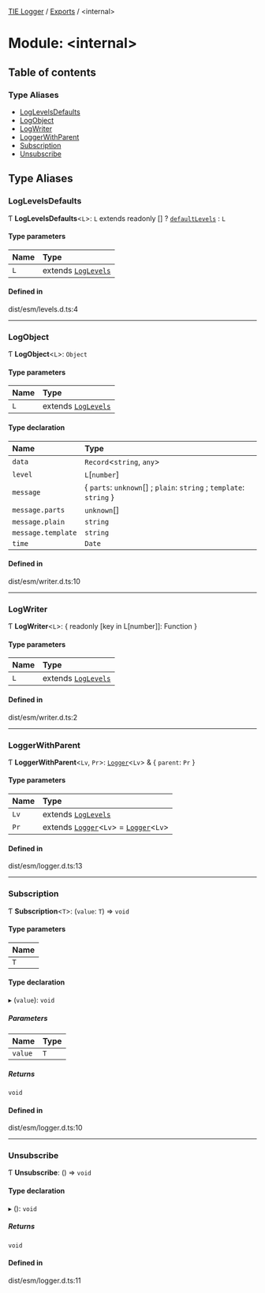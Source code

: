 [TIE Logger](../README.md) / [Exports](../modules.md) / \<internal\>

# Module: \<internal\>

## Table of contents

### Type Aliases

- [LogLevelsDefaults](internal_.md#loglevelsdefaults)
- [LogObject](internal_.md#logobject)
- [LogWriter](internal_.md#logwriter)
- [LoggerWithParent](internal_.md#loggerwithparent)
- [Subscription](internal_.md#subscription)
- [Unsubscribe](internal_.md#unsubscribe)

## Type Aliases

### LogLevelsDefaults

Ƭ **LogLevelsDefaults**\<`L`\>: `L` extends readonly [] ? [`defaultLevels`](../modules.md#defaultlevels-1) : `L`

#### Type parameters

| Name | Type |
| :------ | :------ |
| `L` | extends [`LogLevels`](../modules.md#loglevels) |

#### Defined in

dist/esm/levels.d.ts:4

___

### LogObject

Ƭ **LogObject**\<`L`\>: `Object`

#### Type parameters

| Name | Type |
| :------ | :------ |
| `L` | extends [`LogLevels`](../modules.md#loglevels) |

#### Type declaration

| Name | Type |
| :------ | :------ |
| `data` | `Record`\<`string`, `any`\> |
| `level` | `L`[`number`] |
| `message` | \{ `parts`: `unknown`[] ; `plain`: `string` ; `template`: `string`  } |
| `message.parts` | `unknown`[] |
| `message.plain` | `string` |
| `message.template` | `string` |
| `time` | `Date` |

#### Defined in

dist/esm/writer.d.ts:10

___

### LogWriter

Ƭ **LogWriter**\<`L`\>: \{ readonly [key in L[number]]: Function }

#### Type parameters

| Name | Type |
| :------ | :------ |
| `L` | extends [`LogLevels`](../modules.md#loglevels) |

#### Defined in

dist/esm/writer.d.ts:2

___

### LoggerWithParent

Ƭ **LoggerWithParent**\<`Lv`, `Pr`\>: [`Logger`](../classes/Logger.md)\<`Lv`\> & \{ `parent`: `Pr`  }

#### Type parameters

| Name | Type |
| :------ | :------ |
| `Lv` | extends [`LogLevels`](../modules.md#loglevels) |
| `Pr` | extends [`Logger`](../classes/Logger.md)\<`Lv`\> = [`Logger`](../classes/Logger.md)\<`Lv`\> |

#### Defined in

dist/esm/logger.d.ts:13

___

### Subscription

Ƭ **Subscription**\<`T`\>: (`value`: `T`) => `void`

#### Type parameters

| Name |
| :------ |
| `T` |

#### Type declaration

▸ (`value`): `void`

##### Parameters

| Name | Type |
| :------ | :------ |
| `value` | `T` |

##### Returns

`void`

#### Defined in

dist/esm/logger.d.ts:10

___

### Unsubscribe

Ƭ **Unsubscribe**: () => `void`

#### Type declaration

▸ (): `void`

##### Returns

`void`

#### Defined in

dist/esm/logger.d.ts:11
